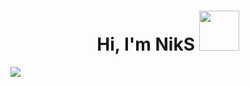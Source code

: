 
<h1 align="center">Hi, I'm NikS
<img src="https://github.com/blackcater/blackcater/raw/main/images/Hi.gif" width="64" height="64"/></h1>

<img src="https://github-readme-stats.vercel.app/api?username=niksdev09&show_icons=true&&theme=tokyonight" style="max-width: 100%;">
